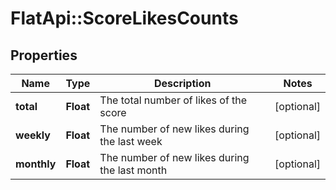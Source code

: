 # FlatApi::ScoreLikesCounts

## Properties
Name | Type | Description | Notes
------------ | ------------- | ------------- | -------------
**total** | **Float** | The total number of likes of the score | [optional] 
**weekly** | **Float** | The number of new likes during the last week | [optional] 
**monthly** | **Float** | The number of new likes during the last month | [optional] 



